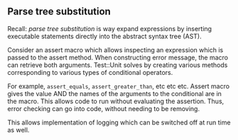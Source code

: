 

## Parse tree substitution 

Recall: _parse tree substitution_ is way expand expressions by inserting
executable statements directly into the abstract syntax tree (AST).

Consider an assert macro which allows inspecting an expression which is
passed to the assert method. When constructing error message, the macro
can retrieve both arguments.  Test::Unit solves by creating various
methods corresponding to various types of conditional operators.  

For example, `assert_equals`, `assert_greater_than`, etc etc etc.
Assert macro gives the value AND the names of the arguments to the
conditional are in the macro.  This allows code to run without
evaluating the assertion.  Thus, error checking can go into code,
without needing to be removing.

This allows implementation of logging which can be switched off at run
time as well.
